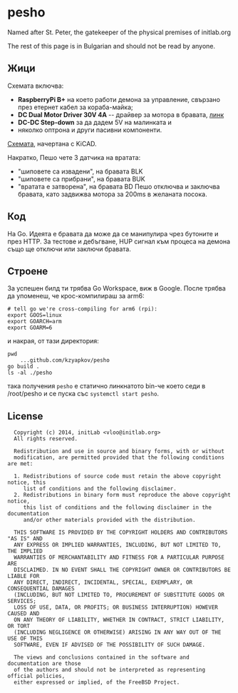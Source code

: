 # pesho

Named after St. Peter, the gatekeeper of the physical premises of initlab.org

The rest of this page is in Bulgarian and should not be read by anyone.

## Жици

Схемата включва:
 * **RaspberryPi B+**  на което работи демона за управление, свързано
   през етернет кабел за кораба-майка;
 * **DC Dual Motor Driver 30V 4A** -- драйвер за мотора в бравата, [линк](http://www.microbot.it/en/product/73/DC-Dual-Motor-Driver-30V-4A-V2.html)
 * **DC-DC Step-down** за да дадем 5V на малинката и
 * няколко оптрона и други пасивни компоненти.

[Схемата](https://raw.githubusercontent.com/kzyapkov/pesho/master/hardware/pesho.pdf), начертана с KiCAD.

Накратко, Пешо чете 3 датчика на вратата:
 * "шиповете са извадени", на бравата BLK
 * "шиповете са прибрани", на бравата BUK
 * "вратата е затворена", на бравата BD
Пешо отключва и заключва бравата, като задвижва мотора за 200ms
в желаната посока.

## Код

На Go. Идеята е бравата да може да се манипулира чрез бутоните
и през HTTP. За тестове и дебъгване, HUP сигнал към процеса на
демона също ще отключи или заключи бравата.

## Строене

За успешен билд ти трябва Go Workspace, виж в Google. После трябва
да упоменеш, че крос-компилираш за arm6:

    # tell go we're cross-compiling for arm6 (rpi):
    export GOOS=linux
    export GOARCH=arm
    export GOARM=6

и накрая, от тази директория:

    pwd
        ...github.com/kzyapkov/pesho
    go build .
    ls -al ./pesho

така получения `pesho` е статично линкнатото bin-че което седи
в /root/pesho и се пуска със `systemctl start pesho`.


## License

      Copyright (c) 2014, initLab <vloo@initlab.org>
      All rights reserved.

      Redistribution and use in source and binary forms, with or without
      modification, are permitted provided that the following conditions are met:

      1. Redistributions of source code must retain the above copyright notice, this
         list of conditions and the following disclaimer.
      2. Redistributions in binary form must reproduce the above copyright notice,
         this list of conditions and the following disclaimer in the documentation
         and/or other materials provided with the distribution.

      THIS SOFTWARE IS PROVIDED BY THE COPYRIGHT HOLDERS AND CONTRIBUTORS "AS IS" AND
      ANY EXPRESS OR IMPLIED WARRANTIES, INCLUDING, BUT NOT LIMITED TO, THE IMPLIED
      WARRANTIES OF MERCHANTABILITY AND FITNESS FOR A PARTICULAR PURPOSE ARE
      DISCLAIMED. IN NO EVENT SHALL THE COPYRIGHT OWNER OR CONTRIBUTORS BE LIABLE FOR
      ANY DIRECT, INDIRECT, INCIDENTAL, SPECIAL, EXEMPLARY, OR CONSEQUENTIAL DAMAGES
      (INCLUDING, BUT NOT LIMITED TO, PROCUREMENT OF SUBSTITUTE GOODS OR SERVICES;
      LOSS OF USE, DATA, OR PROFITS; OR BUSINESS INTERRUPTION) HOWEVER CAUSED AND
      ON ANY THEORY OF LIABILITY, WHETHER IN CONTRACT, STRICT LIABILITY, OR TORT
      (INCLUDING NEGLIGENCE OR OTHERWISE) ARISING IN ANY WAY OUT OF THE USE OF THIS
      SOFTWARE, EVEN IF ADVISED OF THE POSSIBILITY OF SUCH DAMAGE.

      The views and conclusions contained in the software and documentation are those
      of the authors and should not be interpreted as representing official policies,
      either expressed or implied, of the FreeBSD Project.
